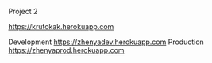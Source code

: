 Project 2

https://krutokak.herokuapp.com

Development https://zhenyadev.herokuapp.com
Production https://zhenyaprod.herokuapp.com
